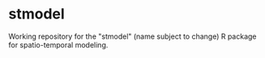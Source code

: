 # stmodel
Working repository for the "stmodel" (name subject to change) R package for spatio-temporal modeling.
